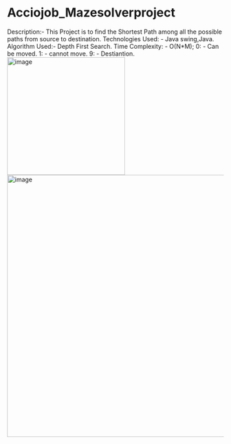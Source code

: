 # Acciojob_Mazesolverproject
Description:-
This Project is to find the Shortest Path among all the possible paths from source to destination.
Technologies Used: - Java swing,Java.
Algorithm Used:- Depth First Search.
Time Complexity: - O(N*M);
0: - Can be moved.
1: - cannot move.
9: - Destiantion.
<img width="274" alt="image" src="https://github.com/Rohith-Daruri/Acciojob_Mazesolverproject/assets/139214300/3fae37d3-9d65-4ee6-b4c5-0da1e1c6ea58">
<img width="610" alt="image" src="https://github.com/Rohith-Daruri/Acciojob_Mazesolverproject/assets/139214300/dd6d41c3-74b5-44be-a8d8-58154e11894a">


